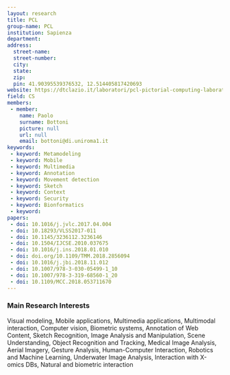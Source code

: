 ```yaml
---
layout: research
title: PCL
group-name: PCL
institution: Sapienza
department: 
address: 
  street-name: 
  street-number: 
  city: 
  state: 
  zip: 
  pin: 41.90395539376532, 12.514405817420693
website: https://dtclazio.it/laboratori/pcl-pictorial-computing-laboratory
field: CS
members: 
 - member: 
    name: Paolo
    surname: Bottoni
    picture: null
    url: null
    email: bottoni@di.uniroma1.it
keywords: 
 - keyword: Metamodeling
 - keyword: Mobile
 - keyword: Multimedia
 - keyword: Annotation
 - keyword: Movement detection
 - keyword: Sketch
 - keyword: Context
 - keyword: Security
 - keyword: Bionformatics
 - keyword: 
papers: 
 - doi: 10.1016/j.jvlc.2017.04.004
 - doi: 10.18293/VLSS2017-011
 - doi: 10.1145/3236112.3236146
 - doi: 10.1504/IJCSE.2010.037675
 - doi: 10.1016/j.ins.2018.01.010
 - doi: doi.org/10.1109/TMM.2018.2856094
 - doi: 10.1016/j.jbi.2018.11.012
 - doi: 10.1007/978-3-030-05499-1_10
 - doi: 10.1007/978-3-319-68560-1_20
 - doi: 10.1109/MCC.2018.053711670
---
```



### Main Research Interests
Visual modeling, Mobile applications, Multimedia applications, Multimodal  interaction, Computer vision, Biometric systems, Annotation of Web Content, Sketch Recognition, Image Analysis and Manipulation, Scene Understanding, Object Recognition and Tracking, Medical Image Analysis, Aerial Imagery, Gesture Analysis, Human-Computer Interaction, Robotics and Machine Learning, Underwater Image Analysis, Interaction with X-omics DBs,  Natural and biometric interaction